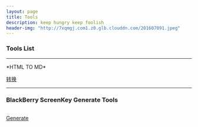 ```yaml
---
layout: page
title: Tools
description: keep hungry keep foolish
header-img: "http://7xqmgj.com1.z0.glb.clouddn.com/201607091.jpeg"
---
```


### Tools List
<hr>
*HTML TO MD*

<!--图片居中<div align="center"><img src="http://7xoawu.com1.z0.glb.clouddn.com/htmltomd.png"/></div>-->


<img src="http://7xoawu.com1.z0.glb.clouddn.com/htmltomd.png" alt="" class="shadow"/>


[转换](http://7xoawu.com1.z0.glb.clouddn.com/convertmd.html)
<hr>

### BlackBerry ScreenKey Generate Tools

<img src="http://7xoawu.com1.z0.glb.clouddn.com/blackberry.png" alt="" class="shadow"/>


[Generate](http://7xqmgj.com1.z0.glb.clouddn.com/blackberry.html)
